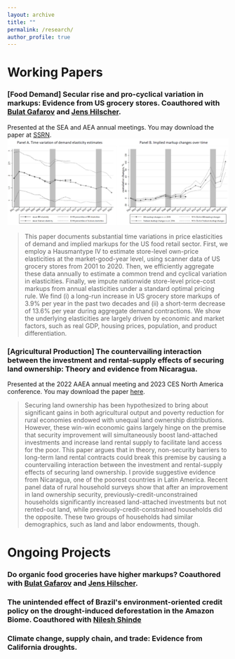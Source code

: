 ```yaml
---
layout: archive
title: ""
permalink: /research/
author_profile: true
---
```


# Working Papers

### [Food Demand] Secular rise and pro-cyclical variation in markups: Evidence from US grocery stores. Coauthored with [Bulat Gafarov](https://are.ucdavis.edu/people/faculty/bulat-gafarov/) and [Jens Hilscher](https://are.ucdavis.edu/people/faculty/jens-hilscher/). 
Presented at the SEA and AEA annual meetings. You may download the paper at [SSRN](https://papers.ssrn.com/sol3/papers.cfm?abstract_id=4551482).
<br>
<img src='/images/research/JMP-webfigure.PNG' width='800'>
> This paper documents substantial time variations in price elasticities of demand
and implied markups for the US food retail sector. First, we employ a Hausmantype IV to estimate store-level own-price elasticities at the market-good-year level, using scanner data of US grocery stores from 2001 to 2020. Then, we efficiently aggregate these data annually to estimate a common trend and cyclical variation in elasticities. Finally, we impute nationwide store-level price-cost markups from
annual elasticities under a standard optimal pricing rule. We find (i) a long-run increase in US grocery store markups of 3.9% per year in the past two decades and (ii) a short-term decrease of 13.6% per year during aggregate demand contractions. We show the underlying elasticities are largely driven by economic and market factors, such as real GDP, housing prices, population, and product differentiation.

### [Agricultural Production] The countervailing interaction between the investment and rental-supply effects of securing land ownership: Theory and evidence from Nicaragua. 
Presented at the 2022 AAEA annual meeting and 2023 CES North America conference. You may download the paper [here](/files/pdf/research/DevJMP.pdf).
> Securing land ownership has been hypothesized to bring about significant gains in both agricultural output and poverty reduction for rural economies endowed with unequal land ownership distributions. However, these win-win economic gains largely hinge on the premise that security improvement will simultaneously boost land-attached investments and increase land rental supply to facilitate land access for the poor. This paper argues that in theory, non-security barriers to long-term land rental contracts could break this premise by causing a countervailing interaction between the investment and rental-supply effects of securing land ownership. I provide suggestive evidence from Nicaragua, one of the poorest countries in Latin America. Recent panel data of rural household surveys show that after an improvement in land ownership security, previously-credit-unconstrained households significantly increased land-attached investments but not rented-out land, while previously-credit-constrained households did the opposite. These two groups of households had similar demographics, such as land and labor endowments, though.

# Ongoing Projects

### Do organic food groceries have higher markups? Coauthored with [Bulat Gafarov](https://are.ucdavis.edu/people/faculty/bulat-gafarov/) and [Jens Hilscher](https://are.ucdavis.edu/people/faculty/jens-hilscher/).

### The unintended effect of Brazil's environment-oriented credit policy on the drought-induced deforestation in the Amazon Biome. Coauthored with [Nilesh Shinde](https://sites.google.com/view/nshinde/home)   

### Climate change, supply chain, and trade: Evidence from California droughts.

